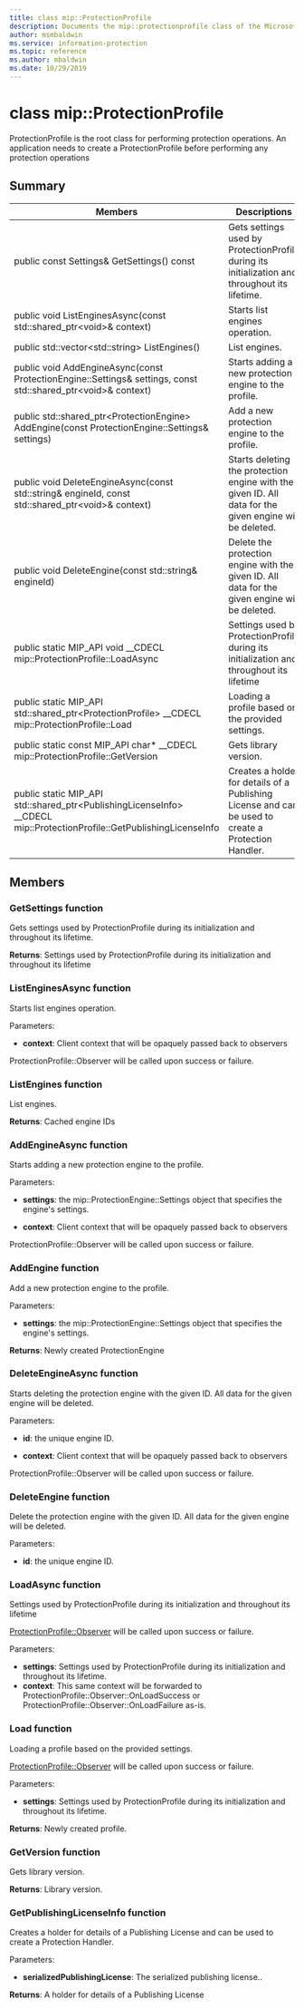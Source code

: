 ```yaml
---
title: class mip::ProtectionProfile 
description: Documents the mip::protectionprofile class of the Microsoft Information Protection (MIP) SDK.
author: msmbaldwin
ms.service: information-protection
ms.topic: reference
ms.author: mbaldwin
ms.date: 10/29/2019
---
```


# class mip::ProtectionProfile 
ProtectionProfile is the root class for performing protection operations.
An application needs to create a ProtectionProfile before performing any protection operations
  
## Summary
 Members                        | Descriptions                                
--------------------------------|---------------------------------------------
public const Settings& GetSettings() const  |  Gets settings used by ProtectionProfile during its initialization and throughout its lifetime.
public void ListEnginesAsync(const std::shared_ptr\<void\>& context)  |  Starts list engines operation.
public std::vector\<std::string\> ListEngines()  |  List engines.
public void AddEngineAsync(const ProtectionEngine::Settings& settings, const std::shared_ptr\<void\>& context)  |  Starts adding a new protection engine to the profile.
public std::shared_ptr\<ProtectionEngine\> AddEngine(const ProtectionEngine::Settings& settings)  |  Add a new protection engine to the profile.
public void DeleteEngineAsync(const std::string& engineId, const std::shared_ptr\<void\>& context)  |  Starts deleting the protection engine with the given ID. All data for the given engine will be deleted.
public void DeleteEngine(const std::string& engineId)  |  Delete the protection engine with the given ID. All data for the given engine will be deleted.
public static MIP_API void __CDECL mip::ProtectionProfile::LoadAsync | Settings used by ProtectionProfile during its initialization and throughout its lifetime
public static MIP_API std::shared_ptr&lt;ProtectionProfile&gt; __CDECL mip::ProtectionProfile::Load | Loading a profile based on the provided settings.
public static const MIP_API char* __CDECL mip::ProtectionProfile::GetVersion | Gets library version.
public static MIP_API std::shared_ptr&lt;PublishingLicenseInfo&gt; __CDECL mip::ProtectionProfile::GetPublishingLicenseInfo | Creates a holder for details of a Publishing License and can be used to create a Protection Handler. 

## Members
  
### GetSettings function
Gets settings used by ProtectionProfile during its initialization and throughout its lifetime.

  
**Returns**: Settings used by ProtectionProfile during its initialization and throughout its lifetime
  
### ListEnginesAsync function
Starts list engines operation.

Parameters:  
* **context**: Client context that will be opaquely passed back to observers


ProtectionProfile::Observer will be called upon success or failure.
  
### ListEngines function
List engines.

  
**Returns**: Cached engine IDs
  
### AddEngineAsync function
Starts adding a new protection engine to the profile.

Parameters:  
* **settings**: the mip::ProtectionEngine::Settings object that specifies the engine's settings. 


* **context**: Client context that will be opaquely passed back to observers


ProtectionProfile::Observer will be called upon success or failure.
  
### AddEngine function
Add a new protection engine to the profile.

Parameters:  
* **settings**: the mip::ProtectionEngine::Settings object that specifies the engine's settings.



  
**Returns**: Newly created ProtectionEngine
  
### DeleteEngineAsync function
Starts deleting the protection engine with the given ID. All data for the given engine will be deleted.

Parameters:  
* **id**: the unique engine ID. 


* **context**: Client context that will be opaquely passed back to observers


ProtectionProfile::Observer will be called upon success or failure.
  
### DeleteEngine function
Delete the protection engine with the given ID. All data for the given engine will be deleted.

Parameters:  
* **id**: the unique engine ID.

### LoadAsync function
Settings used by ProtectionProfile during its initialization and throughout its lifetime 

[ProtectionProfile::Observer](class_mip_protectionprofile_observer.md) will be called upon success or failure.

Parameters:
* **settings**: Settings used by ProtectionProfile during its initialization and throughout its lifetime.
* **context**: This same context will be forwarded to ProtectionProfile::Observer::OnLoadSuccess or ProtectionProfile::Observer::OnLoadFailure as-is.

### Load function
Loading a profile based on the provided settings.

[ProtectionProfile::Observer](class_mip_protectionprofile_observer.md) will be called upon success or failure.

Parameters:
* **settings**: Settings used by ProtectionProfile during its initialization and throughout its lifetime.

**Returns**: Newly created profile.

### GetVersion function
Gets library version. 

**Returns**: Library version.

### GetPublishingLicenseInfo function
Creates a holder for details of a Publishing License and can be used to create a Protection Handler. 

Parameters:
* **serializedPublishingLicense**: The serialized publishing license..

**Returns**: A holder for details of a Publishing License 